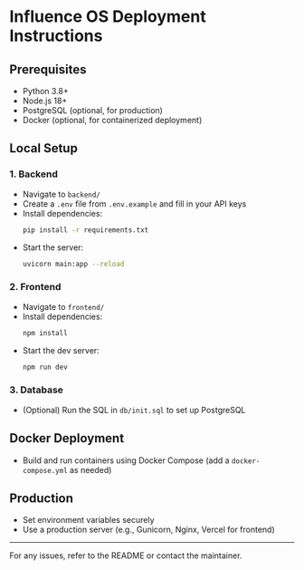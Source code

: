 # Influence OS Deployment Instructions

## Prerequisites
- Python 3.8+
- Node.js 18+
- PostgreSQL (optional, for production)
- Docker (optional, for containerized deployment)

## Local Setup

### 1. Backend
- Navigate to `backend/`
- Create a `.env` file from `.env.example` and fill in your API keys
- Install dependencies:
  ```sh
  pip install -r requirements.txt
  ```
- Start the server:
  ```sh
  uvicorn main:app --reload
  ```

### 2. Frontend
- Navigate to `frontend/`
- Install dependencies:
  ```sh
  npm install
  ```
- Start the dev server:
  ```sh
  npm run dev
  ```

### 3. Database
- (Optional) Run the SQL in `db/init.sql` to set up PostgreSQL

## Docker Deployment
- Build and run containers using Docker Compose (add a `docker-compose.yml` as needed)

## Production
- Set environment variables securely
- Use a production server (e.g., Gunicorn, Nginx, Vercel for frontend)

---

For any issues, refer to the README or contact the maintainer.
